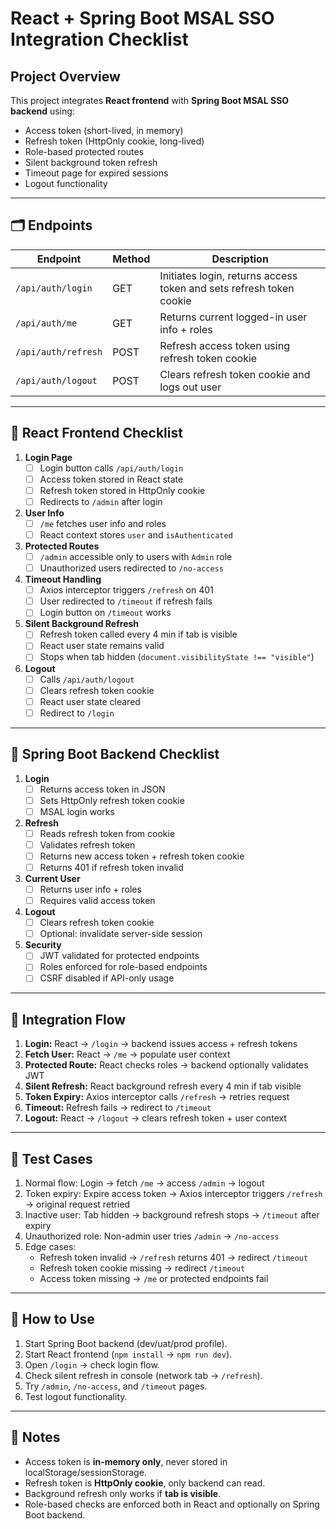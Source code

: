 # React + Spring Boot MSAL SSO Integration Checklist

## Project Overview

This project integrates **React frontend** with **Spring Boot MSAL SSO backend** using:

- Access token (short-lived, in memory)
- Refresh token (HttpOnly cookie, long-lived)
- Role-based protected routes
- Silent background token refresh
- Timeout page for expired sessions
- Logout functionality

---

## 🗂 Endpoints

| Endpoint | Method | Description |
|----------|--------|-------------|
| `/api/auth/login` | GET | Initiates login, returns access token and sets refresh token cookie |
| `/api/auth/me` | GET | Returns current logged-in user info + roles |
| `/api/auth/refresh` | POST | Refresh access token using refresh token cookie |
| `/api/auth/logout` | POST | Clears refresh token cookie and logs out user |

---

## 🔹 React Frontend Checklist

1. **Login Page**
   - [ ] Login button calls `/api/auth/login`
   - [ ] Access token stored in React state
   - [ ] Refresh token stored in HttpOnly cookie
   - [ ] Redirects to `/admin` after login

2. **User Info**
   - [ ] `/me` fetches user info and roles
   - [ ] React context stores `user` and `isAuthenticated`

3. **Protected Routes**
   - [ ] `/admin` accessible only to users with `Admin` role
   - [ ] Unauthorized users redirected to `/no-access`

4. **Timeout Handling**
   - [ ] Axios interceptor triggers `/refresh` on 401
   - [ ] User redirected to `/timeout` if refresh fails
   - [ ] Login button on `/timeout` works

5. **Silent Background Refresh**
   - [ ] Refresh token called every 4 min if tab is visible
   - [ ] React user state remains valid
   - [ ] Stops when tab hidden (`document.visibilityState !== "visible"`)

6. **Logout**
   - [ ] Calls `/api/auth/logout`
   - [ ] Clears refresh token cookie
   - [ ] React user state cleared
   - [ ] Redirect to `/login`

---

## 🔹 Spring Boot Backend Checklist

1. **Login**
   - [ ] Returns access token in JSON
   - [ ] Sets HttpOnly refresh token cookie
   - [ ] MSAL login works

2. **Refresh**
   - [ ] Reads refresh token from cookie
   - [ ] Validates refresh token
   - [ ] Returns new access token + refresh token cookie
   - [ ] Returns 401 if refresh token invalid

3. **Current User**
   - [ ] Returns user info + roles
   - [ ] Requires valid access token

4. **Logout**
   - [ ] Clears refresh token cookie
   - [ ] Optional: invalidate server-side session

5. **Security**
   - [ ] JWT validated for protected endpoints
   - [ ] Roles enforced for role-based endpoints
   - [ ] CSRF disabled if API-only usage

---

## 🔹 Integration Flow

1. **Login:** React → `/login` → backend issues access + refresh tokens  
2. **Fetch User:** React → `/me` → populate user context  
3. **Protected Route:** React checks roles → backend optionally validates JWT  
4. **Silent Refresh:** React background refresh every 4 min if tab visible  
5. **Token Expiry:** Axios interceptor calls `/refresh` → retries request  
6. **Timeout:** Refresh fails → redirect to `/timeout`  
7. **Logout:** React → `/logout` → clears refresh token + user context

---

## 🔹 Test Cases

1. Normal flow: Login → fetch `/me` → access `/admin` → logout  
2. Token expiry: Expire access token → Axios interceptor triggers `/refresh` → original request retried  
3. Inactive user: Tab hidden → background refresh stops → `/timeout` after expiry  
4. Unauthorized role: Non-admin user tries `/admin` → `/no-access`  
5. Edge cases:
   - Refresh token invalid → `/refresh` returns 401 → redirect `/timeout`
   - Refresh token cookie missing → redirect `/timeout`
   - Access token missing → `/me` or protected endpoints fail

---

## 🔹 How to Use

1. Start Spring Boot backend (dev/uat/prod profile).  
2. Start React frontend (`npm install` → `npm run dev`).  
3. Open `/login` → check login flow.  
4. Check silent refresh in console (network tab → `/refresh`).  
5. Try `/admin`, `/no-access`, and `/timeout` pages.  
6. Test logout functionality.

---

## 🔹 Notes

- Access token is **in-memory only**, never stored in localStorage/sessionStorage.  
- Refresh token is **HttpOnly cookie**, only backend can read.  
- Background refresh only works if **tab is visible**.  
- Role-based checks are enforced both in React and optionally on Spring Boot backend.  
